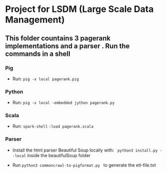 # Project for LSDM (Large Scale Data Management)

## This folder countains 3 pagerank implementations and a parser . Run the commands in a shell

### Pig

- Run: ``` pig -x local pagerank.pig ```

### Python

- Run: ``` pig -x local -embedded jython pagerank.py ```

### Scala

- Run: 
``` spark-shell ```
``` :load pagerank.scala ```
                        
### Parser 

- Install the html parser Beautiful Soup locally with: ``` python3 install.py --local``` inside the beautifulSoup folder

- Run ```python3 commoncrawl-to-pigformat.py ``` to generate the etl-file.txt 
